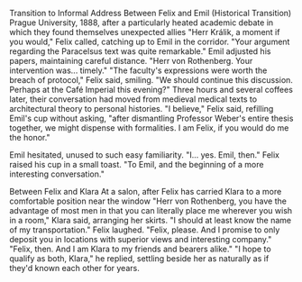 Transition to Informal Address
Between Felix and Emil (Historical Transition)
Prague University, 1888, after a particularly heated academic debate in which they found themselves unexpected allies
"Herr Králik, a moment if you would," Felix called, catching up to Emil in the corridor. "Your argument regarding the Paracelsus text was quite remarkable."
Emil adjusted his papers, maintaining careful distance. "Herr von Rothenberg. Your intervention was... timely."
"The faculty's expressions were worth the breach of protocol," Felix said, smiling. "We should continue this discussion. Perhaps at the Café Imperial this evening?"
Three hours and several coffees later, their conversation had moved from medieval medical texts to architectural theory to personal histories.
"I believe," Felix said, refilling Emil's cup without asking, "after dismantling Professor Weber's entire thesis together, we might dispense with formalities. I am Felix, if you would do me the honor."

<UNSURE ABOUT THIS PART>

Emil hesitated, unused to such easy familiarity. "I... yes. Emil, then."
Felix raised his cup in a small toast. "To Emil, and the beginning of a more interesting conversation."


Between Felix and Klara
At a salon, after Felix has carried Klara to a more comfortable position near the window
"Herr von Rothenberg, you have the advantage of most men in that you can literally place me wherever you wish in a room," Klara said, arranging her skirts. "I should at least know the name of my transportation."
Felix laughed. "Felix, please. And I promise to only deposit you in locations with superior views and interesting company."
"Felix, then. And I am Klara to my friends and bearers alike."
"I hope to qualify as both, Klara," he replied, settling beside her as naturally as if they'd known each other for years.